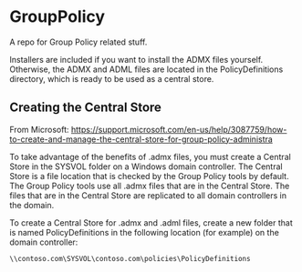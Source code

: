 # GroupPolicy

A repo for Group Policy related stuff.

Installers are included if you want to install the ADMX files yourself. Otherwise, the ADMX and ADML files are located in the PolicyDefinitions directory, which is ready to be used as a central store.

## Creating the Central Store

From Microsoft: https://support.microsoft.com/en-us/help/3087759/how-to-create-and-manage-the-central-store-for-group-policy-administra

To take advantage of the benefits of .admx files, you must create a Central Store in the SYSVOL folder on a Windows domain controller. The Central Store is a file location that is checked by the Group Policy tools by default. The Group Policy tools use all .admx files that are in the Central Store. The files that are in the Central Store are replicated to all domain controllers in the domain.

To create a Central Store for .admx and .adml files, create a new folder that is named PolicyDefinitions in the following location (for example) on the domain controller:

`\\contoso.com\SYSVOL\contoso.com\policies\PolicyDefinitions`
